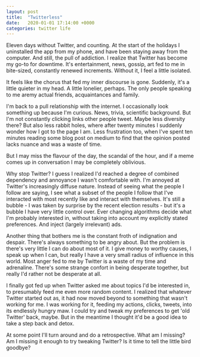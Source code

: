 ```yaml
---
layout: post
title:  "Twitterless"
date:   2020-01-01 17:14:00 +0000
categories: twitter life
---
```

Eleven days without Twitter, and counting. At the start of the holidays I uninstalled the app from my phone, and have been staying away from the computer.
And still, the pull of addiction. I realize that Twitter has become my go-to for downtime. It's entertainment, news, gossip, art fed to me in bite-sized, constantly renewed increments. Without it, I feel a little isolated.

It feels like the chorus that fed my inner discourse is gone. Suddenly, it's a little quieter in my head. A little lonelier, perhaps. The only people speaking to me aremy actual friends, acquaintances and family.

I'm back to a pull relationship with the internet. I occasionally look something up because I'm curious. News, trivia, scientific background. But I'm not constantly clicking links other people tweet. Maybe less diversity there? But also less rabbit holes, where after twenty minutes I suddenly wonder how I got to the page I am. Less frustration too, when I've spent ten minutes reading some blog post on medium to find that the opinion posted lacks nuance and was a waste of time.

But I may miss the flavour of the day, the scandal of the hour, and if a meme comes up in conversation I may be completely oblivious.

Why stop Twitter? I guess I realized I'd reached a degree of combined dependency and annoyance I wasn't comfortable with. I'm annoyed at Twitter's increasingly diffuse nature. Instead of seeing what the people I follow are saying, I see what a subset of the people I follow that I've interacted with most recently like and interact with themselves. It's still a bubble - I was taken by surprise by the recent election results - but it's a bubble I have very little control over. Ever changing algorithms decide what I'm probably interested in, without taking into account my explicitly stated preferences. And inject (largely irrelevant) ads.

Another thing that bothers me is the constant froth of indignation and despair. There's always something to be angry about. But the problem is there's very little I can do about most of it. I give money to worthy causes, I speak up when I can, but really I have a very small radius of influence in this world. Most anger fed to me by Twitter is a waste of my time and adrenaline. There's some strange confort in being desperate together, but really I'd rather not be desperate at all.

I finally got fed up when Twitter asked me about topics I'd be interested in, to presumably feed me even more random content. I realized that whatever Twitter started out as, it had now moved beyond to something that wasn't working for me. I was working for it, feeding my actions, clicks, tweets, into its endlessly hungry maw. I could try and tweak my preferences to get 'old Twitter' back, maybe. But in the meantime I thought it'd be a good idea to take a step back and detox.

At some point I'll turn around and do a retrospective. What am I missing? Am I missing it enough to try tweaking Twitter? Is it time to tell the little bird goodbye?
